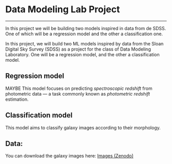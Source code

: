 # Data Modeling Lab Project
---

In this project we will be building two models inspired in data from de SDSS.
One of which will be a regression model and the other a classification one.

In this project, we will build two ML models inspired by data from the Sloan Digital Sky Survey (SDSS) as a project for the class of Data Modeling Laboratory.
One will be a regression model, and the other a classification model.

## Regression model
MAYBE This model focuses on predicting *spectroscopic redshift* from photometric data — a task commonly known as *photometric redshift* estimation.

<!-- TODO: Explanation -->

## Classification model
This model aims to classify galaxy images according to their morphology.


## Data:
You can download the galaxy images here:
[Images (Zenodo)](https://zenodo.org/records/3565489/files/images_gz2.zip?download=1)

<!-- TODO: Explanation -->

<!-- ## References -->
